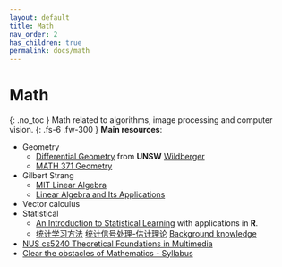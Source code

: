 ```yaml
---
layout: default
title: Math
nav_order: 2
has_children: true
permalink: docs/math
---
```


# Math
{: .no_toc }
Math related to algorithms, image processing and computer vision.
{: .fs-6 .fw-300 }
**Main resources**:<br>
- Geometry
  - [Differential Geometry](https://www.youtube.com/watch?v=_mvjOoTieTk&list=PLIljB45xT85DWUiFYYGqJVtfnkUFWkKtP) from **UNSW** [Wildberger](https://web.maths.unsw.edu.au/~norman/)
  - [MATH 371 Geometry](https://flashman.neocities.org/Courses/m371s09.html)
- Gilbert Strang
  - [MIT Linear Algebra](https://ocw.mit.edu/courses/18-06-linear-algebra-spring-2010/pages/syllabus/)
  - [Linear Algebra and Its Applications](https://hk1lib.org/book/954299/ecb05c) 
- Vector calculus
- Statistical
  - [An Introduction to Statistical Learning](https://www.statlearning.com/online-course) with applications in **R**.
  - [统计学习方法](https://github.com/Dod-o/Statistical-Learning-Method_Code) [统计信号处理-估计理论](https://zhuanlan.zhihu.com/p/26651474)
[Background knowledge](https://www.comp.nus.edu.sg/~leowwk/newstudents.html)
- [NUS cs5240 Theoretical Foundations in Multimedia](https://www.comp.nus.edu.sg/~cs5240/schedule.html)
- [Clear the obstacles of Mathematics - Syllabus](https://www.comp.nus.edu.sg/~cs6240/syllabus.html)